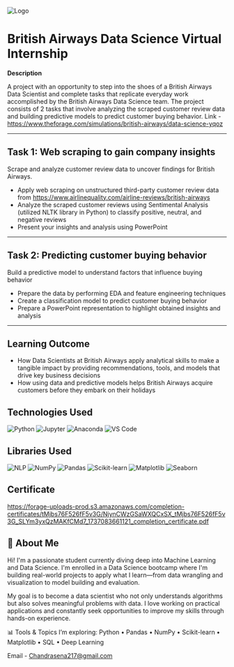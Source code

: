 
![Logo](https://mediacentre.britishairways.com/contents/archives/216/86/images/thumb1280x1683_width/britishairways_216861253015751_thumb.jpg)


# British Airways Data Science Virtual Internship

**Description**

A project with an opportunity to step into the shoes of a British Airways Data Scientist and complete tasks that replicate everyday work accomplished by the British Airways Data Science team. The project consists of 2 tasks that involve analyzing the scraped customer review data and building predictive models to predict customer buying behavior.
Link - https://www.theforage.com/simulations/british-airways/data-science-yqoz

---
## Task 1: Web scraping to gain company insights
Scrape and analyze customer review data to uncover findings for British Airways.

* Apply web scraping on unstructured third-party customer review data from https://www.airlinequality.com/airline-reviews/british-airways
* Analyze the scraped customer reviews using Sentimental Analysis (utilized NLTK library in Python) to classify positive, neutral, and negative reviews
* Present your insights and analysis using PowerPoint
---
## Task 2: Predicting customer buying behavior
Build a predictive model to understand factors that influence buying behavior

* Prepare the data by performing EDA and feature engineering techniques
* Create a classification model to predict customer buying behavior
* Prepare a PowerPoint representation to highlight obtained insights and analysis
---
## Learning Outcome
* How Data Scientists at British Airways apply analytical skills to make a tangible impact by providing recommendations, tools, and models that drive key business decisions
* How using data and predictive models helps British Airways acquire customers before they embark on their holidays

## Technologies Used
![Python](https://img.shields.io/badge/Python-3776AB?style=for-the-badge&logo=python&logoColor=white)
![Jupyter](https://img.shields.io/badge/Jupyter-F37626?style=for-the-badge&logo=jupyter&logoColor=white)
![Anaconda](https://img.shields.io/badge/Anaconda-44A833?style=for-the-badge&logo=anaconda&logoColor=white)
![VS Code](https://img.shields.io/badge/VS%20Code-007ACC?style=for-the-badge&logo=visual-studio-code&logoColor=white)

## Libraries Used
![NLP](https://img.shields.io/badge/NLP-Sentiment_Analysis-FF6F61?style=for-the-badge)
![NumPy](https://img.shields.io/badge/NumPy-013243?style=for-the-badge&logo=numpy&logoColor=white)
![Pandas](https://img.shields.io/badge/Pandas-150458?style=for-the-badge&logo=pandas&logoColor=white)
![Scikit-learn](https://img.shields.io/badge/Scikit--learn-F7931E?style=for-the-badge&logo=scikit-learn&logoColor=white)
![Matplotlib](https://img.shields.io/badge/Matplotlib-11557C?style=for-the-badge&logo=matplotlib&logoColor=white)
![Seaborn](https://img.shields.io/badge/Seaborn-2E4C81?style=for-the-badge)
## Certificate 
https://forage-uploads-prod.s3.amazonaws.com/completion-certificates/tMjbs76F526fF5v3G/NjynCWzGSaWXQCxSX_tMjbs76F526fF5v3G_SLYm3yxQzMAKfCMd7_1737083661121_completion_certificate.pdf

## 🚀 About Me
Hi! I'm a passionate student currently diving deep into Machine Learning and Data Science. I'm enrolled in a Data Science bootcamp where I'm building real-world projects to apply what I learn—from data wrangling and visualization to model building and evaluation.

My goal is to become a data scientist who not only understands algorithms but also solves meaningful problems with data. I love working on practical applications and constantly seek opportunities to improve my skills through hands-on experience.

📊 Tools & Topics I’m exploring:
Python • Pandas • NumPy • Scikit-learn • Matplotlib • SQL • Deep Learning

Email - Chandrasena217@gmail.com


